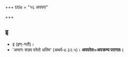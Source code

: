 +++
title = "१६ अपपरा"

+++

## इ
- इ (इण्-गतौ)।
- 'अभागः सन्नप परेतो अस्मि' (अथर्व॰४.३२.५)। **अपपरेतः=अपक्रम्य परागतः।** 

